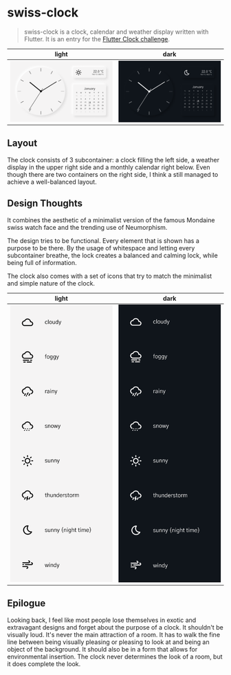 # swiss-clock

> swiss-clock is a clock, calendar and weather display written with Flutter. It is an entry for the [Flutter Clock challenge](https://flutter.dev/clock).

light             |  dark
:-------------------------:|:-------------------------:
![image of swiss clock](https://github.com/beanduong/swiss-clock/blob/master/images/light.png) | ![image of swiss clock](https://github.com/beanduong/swiss-clock/blob/master/images/dark.png)

## Layout

The clock consists of 3 subcontainer: a clock filling the left side, a weather display in the upper right side and a monthly calendar right below. Even though there are two containers on the right side, I think a still managed to achieve a well-balanced layout.

## Design Thoughts
It combines the aesthetic of a minimalist version of the famous Mondaine swiss watch face and the trending use of Neumorphism.

The design tries to be functional. Every element that is shown has a purpose to be there. By the usage of whitespace and letting every subcontainer breathe, the lock creates a balanced and calming lock, while being full of information.

The clock also comes with a set of icons that try to match the minimalist and simple nature of the clock.

light             |  dark
:-------------------------:|:-------------------------:
![image of light icon set](https://github.com/beanduong/swiss-clock/blob/master/images/icons_light.png) | ![image of dark icon set](https://github.com/beanduong/swiss-clock/blob/master/images/icons_dark.png)

## Epilogue

Looking back, I feel like most people lose themselves in exotic and extravagant designs and forget about the purpose of a clock.
It shouldn't be visually loud. It's never the main attraction of a room. It has to walk the fine line between being visually pleasing or pleasing to look at and being an object of the background. It should also be in a form that allows for environmental insertion. The clock never determines the look of a room, but it does complete the look.
